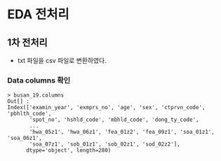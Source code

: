 # EDA 전처리 
## 1차 전처리
- txt 파일을 csv 파일로 변환하였다.

### Data columns 확인
```
> busan_19.columns
Out[] : 
Index(['examin_year', 'exmprs_no', 'age', 'sex', 'ctprvn_code', 'pbhlth_code',
       'spot_no', 'hshld_code', 'mbhld_code', 'dong_ty_code',
       ...
       'hwa_05z1', 'hwa_06z1', 'fea_01z2', 'fea_09z1', 'soa_01z1', 'soa_06z1',
       'soa_07z1', 'sob_01z1', 'sob_02z1', 'sod_02z2'],
      dtype='object', length=280)
```